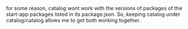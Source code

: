 for some reason, catalog wont work with the versions of packages of the start-app packages listed in its package.json.  So, keeping catalog under catalog/catalog allows me to get both working together.